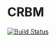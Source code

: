 # CRBM

[![Build Status](https://travis-ci.org/kzahedi/CRBM.jl.svg?branch=master)](https://travis-ci.org/kzahedi/CRBM.jl)
